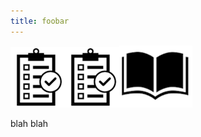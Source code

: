 ```yaml
---
title: foobar
---
```


![](subIcon_quickStart.gif)![](subIcon_quickStart.gif)![](subIcon_fullCurriculum.gif)

blah blah